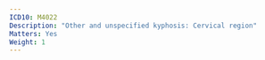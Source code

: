 ```yaml
---
ICD10: M4022
Description: "Other and unspecified kyphosis: Cervical region"
Matters: Yes
Weight: 1
---
```

